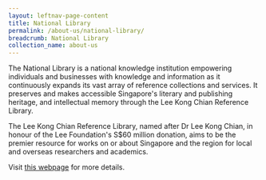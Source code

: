```yaml
---
layout: leftnav-page-content
title: National Library
permalink: /about-us/national-library/
breadcrumb: National Library
collection_name: about-us
---
```


The National Library is a national knowledge institution empowering individuals and businesses with knowledge and information as it continuously expands its vast array of reference collections and services. It preserves and makes accessible Singapore's literary and publishing heritage, and intellectual memory through the Lee Kong Chian Reference Library. 

The Lee Kong Chian Reference Library, named after Dr Lee Kong Chian, in honour of the Lee Foundation's S$60 million donation, aims to be the premier resource for works on or about Singapore and the region for local and overseas researchers and academics.

 Visit [this webpage](https://www.nlb.gov.sg/VisitUs/BranchDetails/tabid/140/bid/329/Default.aspx?branch=National+Library+%2f+Lee+Kong+Chian+Reference+Library) for more details.




